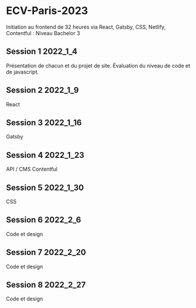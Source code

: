 # ECV-Paris-2023
Initiation au frontend de 32 heures via React, Gatsby, CSS, Netlify, Contentful : Niveau Bachelor 3 


## Session 1  2022_1_4

Présentation de chacun et du projet de site.
Évaluation du niveau de code et de javascript.

## Session 2 2022_1_9

React

## Session 3 2022_1_16

Gatsby

## Session 4 2022_1_23

API / CMS Contentful

## Session 5 2022_1_30

CSS

## Session 6 2022_2_6

Code et design

## Session 7 2022_2_20

Code et design

## Session 8 2022_2_27

Code et design
